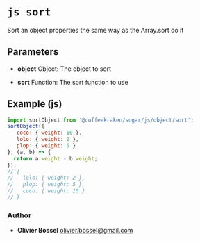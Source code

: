 


<!-- @namespace    sugar.js.object -->

# ```js sort ```


Sort an object properties the same way as the Array.sort do it

## Parameters

- **object**  Object: The object to sort

- **sort**  Function: The sort function to use



## Example (js)

```js
import sortObject from '@coffeekraken/sugar/js/object/sort';
sortObject({
   coco: { weight: 10 },
   lolo: { weight: 2 },
   plop: { weight: 5 }
}, (a, b) => {
  return a.weight - b.weight;
});
// {
//   lolo: { weight: 2 },
//   plop: { weight: 5 },
//   coco: { weight: 10 }
// }
```


### Author
- **Olivier Bossel** <a href="mailto:olivier.bossel@gmail.com">olivier.bossel@gmail.com</a> 



